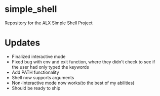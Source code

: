 # simple_shell
Repository for the ALX Simple Shell Project

# Updates
+ Finalized interactive mode
+ Fixed bug with env and exit function, where they didn't check to see if the user had only typed the keywords
+ Add PATH functionality
+ Shell now supports arguments
+ Non-Interactive mode now works(to the best of my abilities)
+ Should be ready to ship
